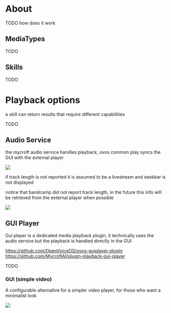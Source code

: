 # About

TODO how does it work

## MediaTypes

TODO

## Skills

TODO

# Playback options

a skill can return results that require different capabilities

TODO

## Audio Service

the mycroft audio service handles playback, ovos common play syncs the GUI with the external player

![](https://github.com/OpenVoiceOS/OVOS-workshop/raw/master/screenshots/audio_service.png)

if track length is not reported it is assumed to be a livestream and seekbar is not displayed

notice that bandcamp did not report track length, in the future this info will be retrieved from the external player when possible

![](https://github.com/OpenVoiceOS/OVOS-workshop/raw/master/screenshots/missing_seekbar.png)


## GUI Player

Gui player is a dedicated media playback plugin, it technically uses the audio service but the playback is handled directly in the GUI

https://github.com/OpenVoiceOS/ovos-guiplayer-plugin
https://github.com/MycroftAI/plugin-playback-gui-player

TODO

### GUI (simple video)

A configurable alternative for a simpler video player, for those who want a minimalist look

![](https://github.com/OpenVoiceOS/OVOS-workshop/raw/master/screenshots/simple_video.png)

